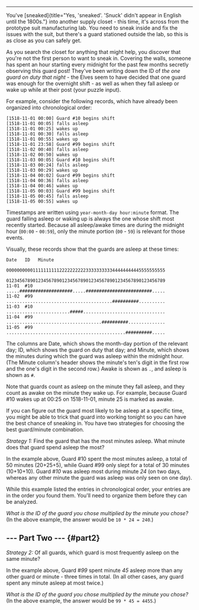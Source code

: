 --------------------------------

You\'ve
[sneaked]{title="Yes, 'sneaked'. 'Snuck' didn't appear in English until the 1800s."}
into another supply closet - this time, it\'s across from the prototype
suit manufacturing lab. You need to sneak inside and fix the issues with
the suit, but there\'s a guard stationed outside the lab, so this is as
close as you can safely get.

As you search the closet for anything that might help, you discover that
you\'re not the first person to want to sneak in. Covering the walls,
someone has spent an hour starting every midnight for the past few
months secretly observing this guard post! They\'ve been writing down
the ID of *the one guard on duty that night* - the Elves seem to have
decided that one guard was enough for the overnight shift - as well as
when they fall asleep or wake up while at their post (your puzzle
input).

For example, consider the following records, which have already been
organized into chronological order:

    [1518-11-01 00:00] Guard #10 begins shift
    [1518-11-01 00:05] falls asleep
    [1518-11-01 00:25] wakes up
    [1518-11-01 00:30] falls asleep
    [1518-11-01 00:55] wakes up
    [1518-11-01 23:58] Guard #99 begins shift
    [1518-11-02 00:40] falls asleep
    [1518-11-02 00:50] wakes up
    [1518-11-03 00:05] Guard #10 begins shift
    [1518-11-03 00:24] falls asleep
    [1518-11-03 00:29] wakes up
    [1518-11-04 00:02] Guard #99 begins shift
    [1518-11-04 00:36] falls asleep
    [1518-11-04 00:46] wakes up
    [1518-11-05 00:03] Guard #99 begins shift
    [1518-11-05 00:45] falls asleep
    [1518-11-05 00:55] wakes up

Timestamps are written using `year-month-day hour:minute` format. The
guard falling asleep or waking up is always the one whose shift most
recently started. Because all asleep/awake times are during the midnight
hour (`00:00` - `00:59`), only the minute portion (`00` - `59`) is
relevant for those events.

Visually, these records show that the guards are asleep at these times:

    Date   ID   Minute
                000000000011111111112222222222333333333344444444445555555555
                012345678901234567890123456789012345678901234567890123456789
    11-01  #10  .....####################.....#########################.....
    11-02  #99  ........................................##########..........
    11-03  #10  ........................#####...............................
    11-04  #99  ....................................##########..............
    11-05  #99  .............................................##########.....

The columns are Date, which shows the month-day portion of the relevant
day; ID, which shows the guard on duty that day; and Minute, which shows
the minutes during which the guard was asleep within the midnight hour.
(The Minute column\'s header shows the minute\'s ten\'s digit in the
first row and the one\'s digit in the second row.) Awake is shown as
`.`, and asleep is shown as `#`.

Note that guards count as asleep on the minute they fall asleep, and
they count as awake on the minute they wake up. For example, because
Guard \#10 wakes up at 00:25 on 1518-11-01, minute 25 is marked as
awake.

If you can figure out the guard most likely to be asleep at a specific
time, you might be able to trick that guard into working tonight so you
can have the best chance of sneaking in. You have two strategies for
choosing the best guard/minute combination.

*Strategy 1:* Find the guard that has the most minutes asleep. What
minute does that guard spend asleep the most?

In the example above, Guard \#10 spent the most minutes asleep, a total
of 50 minutes (20+25+5), while Guard \#99 only slept for a total of 30
minutes (10+10+10). Guard \#*10* was asleep most during minute *24* (on
two days, whereas any other minute the guard was asleep was only seen on
one day).

While this example listed the entries in chronological order, your
entries are in the order you found them. You\'ll need to organize them
before they can be analyzed.

*What is the ID of the guard you chose multiplied by the minute you
chose?* (In the above example, the answer would be `10 * 24 = 240`.)


\-\-- Part Two \-\-- {#part2}
--------------------

*Strategy 2:* Of all guards, which guard is most frequently asleep on
the same minute?

In the example above, Guard \#*99* spent minute *45* asleep more than
any other guard or minute - three times in total. (In all other cases,
any guard spent any minute asleep at most twice.)

*What is the ID of the guard you chose multiplied by the minute you
chose?* (In the above example, the answer would be `99 * 45 = 4455`.)
